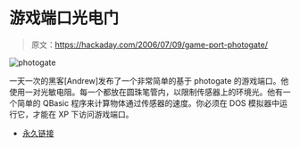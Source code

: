 # 游戏端口光电门

> 原文：<https://hackaday.com/2006/07/09/game-port-photogate/>

![photogate](img/467373359175284fe80351d161cf38d0.png)

一天一次的黑客[Andrew]发布了一个非常简单的基于 photogate 的游戏端口。他使用一对光敏电阻。每一个都放在圆珠笔管内，以限制传感器上的环境光。他有一个简单的 QBasic 程序来计算物体通过传感器的速度。你必须在 DOS 模拟器中运行它，才能在 XP 下访问游戏端口。

*   [永久链接](http://macfreak4.homeunix.com/projects/photogate/index.html)